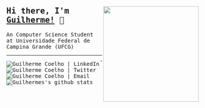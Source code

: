 <div>
<samp>
<img align="right" src="https://raw.githubusercontent.com/JGuilhermeCoelho/JGuilhermeCoelho/master/assets/JGuilherme_octocat.png" width="250" />

## Hi there, I'm [Guilherme!](https://jguilhermecoelho.github.io) :wave:

An Computer Science Student at Universidade Federal de Campina Grande (UFCG)

<hr>

<a href="https://www.linkedin.com/in/j-guilherme-coelho/">
<img
  align="left"
  alt="Guilherme Coelho | LinkedIn"
  src="https://img.shields.io/badge/jguilhermecoelho-blue?style=flat&logo=Linkedin&logoColor=white&link=https://www.linkedin.com/in/j-guilherme-coelho/"/>
</a>

<a href="https://twitter.com/guilhermecoelo">
<img
  align="left"
  alt="Guilherme Coelho | Twitter"
  src="https://img.shields.io/badge/-@guilhermecoelo-1ca0f1?style=flat&labelColor=1ca0f1&logo=twitter&logoColor=white&link=https://twitter.com/guilhermecoelo"/>
</a>

<a href="mailto:joseguilhermecoelhooliveira@gmail.com">
<img
  align="left"
  alt="Guilherme Coelho | Email"
  src="https://img.shields.io/badge/-joseguilhermecoelhooliveira-c14438?style=flat&logo=Gmail&logoColor=white&link=mailto:joseguilhermecoelhooliveira@gmail.com"/>
</a>

<hr>

![Guilhermes's github stats](https://github-readme-stats.vercel.app/api?username=jguilhermecoelho&show_icons=true)

</div>
